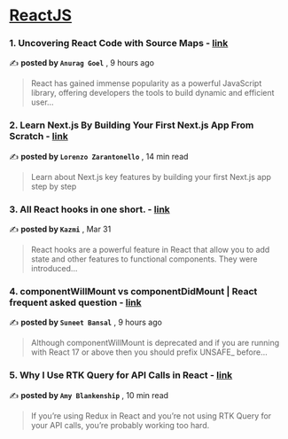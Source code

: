 
<h1><a href=https://medium.com/tag/reactjs/recommended target="_blank" rel="noopener noreferrer">ReactJS</a></h1>
<h3>1. Uncovering React Code with Source Maps - <a href=https://medium.com/@beerus11/uncovering-react-code-with-source-maps-ba4be598a2bf?source=tag_recommended_feed---------0-84----------reactjs----------a1bf6b84_c646_464c_b04d_0dab5f0ce9c8------- target="_blank" rel="noopener noreferrer">link</a></h3>

✍️ **posted by `Anurag Goel`** <date> , 9 hours ago</date>

<blockquote>React has gained immense popularity as a powerful JavaScript library, offering developers the tools to build dynamic and efficient user…</blockquote>

<h3>2. Learn Next.js By Building Your First Next.js App From Scratch - <a href=https://medium.com/gitconnected/learn-next-js-by-building-your-first-next-js-app-from-scratch-8ec7cc93a9cb?source=tag_recommended_feed---------1-107----------reactjs----------a1bf6b84_c646_464c_b04d_0dab5f0ce9c8------- target="_blank" rel="noopener noreferrer">link</a></h3>

✍️ **posted by `Lorenzo Zarantonello`** <date> , 14 min read</date>

<blockquote>Learn about Next.js key features by building your first Next.js app step by step</blockquote>

<h3>3. All React hooks in one short. - <a href=https://medium.com/@AbidKazmi/all-react-hooks-in-one-short-4b0ed4b5a6e4?source=tag_recommended_feed---------2-85----------reactjs----------a1bf6b84_c646_464c_b04d_0dab5f0ce9c8------- target="_blank" rel="noopener noreferrer">link</a></h3>

✍️ **posted by `Kazmi`** <date> , Mar 31</date>

<blockquote>React hooks are a powerful feature in React that allow you to add state and other features to functional components. They were introduced…</blockquote>

<h3>4. componentWillMount vs componentDidMount | React frequent asked question - <a href=https://medium.com/@bansal.suneet/componentwillmount-vs-componentdidmount-react-frequent-asked-question-ebedfba88ae?source=tag_recommended_feed---------3-84----------reactjs----------a1bf6b84_c646_464c_b04d_0dab5f0ce9c8------- target="_blank" rel="noopener noreferrer">link</a></h3>

✍️ **posted by `Suneet Bansal`** <date> , 9 hours ago</date>

<blockquote>Although componentWillMount is deprecated and if you are running with React 17 or above then you should prefix UNSAFE_ before…</blockquote>

<h3>5. Why I Use RTK Query for API Calls in React - <a href=https://medium.com/codex/why-i-use-rtk-query-for-api-calls-in-react-fee9e2a4538?source=tag_recommended_feed---------4-107----------reactjs----------a1bf6b84_c646_464c_b04d_0dab5f0ce9c8------- target="_blank" rel="noopener noreferrer">link</a></h3>

✍️ **posted by `Amy Blankenship`** <date> , 10 min read</date>

<blockquote>If you’re using Redux in React and you’re not using RTK Query for your API calls, you’re probably working too hard.</blockquote>

